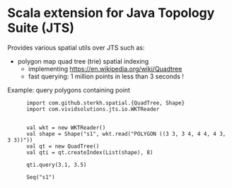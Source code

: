 # Scala extension for Java Topology Suite (JTS)

Provides various spatial utils over JTS such as:
* polygon map quad tree (trie) spatial indexing
  * implementing https://en.wikipedia.org/wiki/Quadtree
  * fast querying: 1 million points in less than 3 seconds !

Example:
query polygons containing point

```
      import com.github.sterkh.spatial.{QuadTree, Shape}
      import com.vividsolutions.jts.io.WKTReader
      

      val wkt = new WKTReader()
      val shape = Shape("s1", wkt.read("POLYGON ((3 3, 3 4, 4 4, 4 3, 3 3))"))
      val qt = new QuadTree()
      val qti = qt.createIndex(List(shape), 8)
  
      qti.query(3.1, 3.5)
      
      Seq("s1")
```